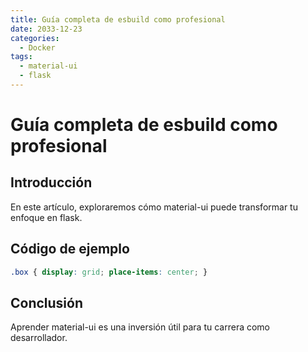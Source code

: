 ```yaml
---
title: Guía completa de esbuild como profesional
date: 2033-12-23
categories:
  - Docker
tags:
  - material-ui
  - flask
---
```


# Guía completa de esbuild como profesional

## Introducción

En este artículo, exploraremos cómo material-ui puede transformar tu enfoque en flask.

## Código de ejemplo

```css
.box { display: grid; place-items: center; }
```

## Conclusión

Aprender material-ui es una inversión útil para tu carrera como desarrollador.